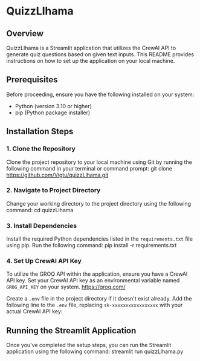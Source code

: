 # QuizzLlhama

## Overview
QuizzLlhama is a Streamlit application that utilizes the CrewAI API to generate quiz questions based on given text inputs. This README provides instructions on how to set up the application on your local machine.

## Prerequisites
Before proceeding, ensure you have the following installed on your system:
- Python (version 3.10 or higher)
- pip (Python package installer)

## Installation Steps
### 1. Clone the Repository
Clone the project repository to your local machine using Git by running the following command in your terminal or command prompt:
git clone https://github.com/Vigtu/quizzLlhama.git


### 2. Navigate to Project Directory
Change your working directory to the project directory using the following command:
cd quizzLlhama


### 3. Install Dependencies
Install the required Python dependencies listed in the `requirements.txt` file using pip. Run the following command:
pip install -r requirements.txt


### 4. Set Up CrewAI API Key
To utilize the GROQ API within the application, ensure you have a CrewAI API key. Set your CrewAI API key as an environmental variable named `GROG_API_KEY` on your system.
https://groq.com/

Create a `.env` file in the project directory if it doesn't exist already. Add the following line to the `.env` file, replacing `sk-xxxxxxxxxxxxxxxxx` with your actual CrewAI API key:


## Running the Streamlit Application
Once you've completed the setup steps, you can run the Streamlit application using the following command:
streamlit run quizzLlhama.py


